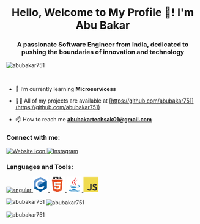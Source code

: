 <h1 align="center">Hello, Welcome to My Profile 👋! I'm Abu Bakar</h1>
<h3 align="center">A passionate Software Engineer from India, dedicated to pushing the boundaries of innovation and technology</h3>





<p align="left"> <img src="https://komarev.com/ghpvc/?username=abubakar751&label=Profile%20views&color=0e75b6&style=flat" alt="abubakar751" /> </p>

<p align="left"> <a href="https://twitter.com/" target="blank"><img src="https://img.shields.io/twitter/follow/?logo=twitter&style=for-the-badge" alt="" /></a> </p>

- 🌱 I’m currently learning **Microservicess**

- 👨‍💻 All of my projects are available at [https://github.com/abubakar751](https://github.com/abubakar751)

- 📫 How to reach me **abubakartechsak01@gmail.com**

<h3 align="left">Connect with me:</h3>
<p align="left">
  <a href="https://this-is-abu-bakar.netlify.app" target="blank">
    <img src="https://img.icons8.com/ios-filled/50/000000/link.png" alt="Website Icon" width="40" height="40"/>
  </a>
  
  <!-- Instagram Link Icon -->
  <a href="https://www.instagram.com/accounts/login/?next=%2Fits__abu_bakar_%2F&source=omni_redirect" target="blank">
    <img src="https://raw.githubusercontent.com/rahuldkjain/github-profile-readme-generator/master/src/images/icons/Social/instagram.svg" alt="Instagram" height="30" width="40" />
  </a></p>

<h3 align="left">Languages and Tools:</h3>
<p align="left"> <a href="https://angular.io" target="_blank" rel="noreferrer"> <img src="https://angular.io/assets/images/logos/angular/angular.svg" alt="angular" width="40" height="40"/> </a> <a href="https://www.cprogramming.com/" target="_blank" rel="noreferrer"> <img src="https://raw.githubusercontent.com/devicons/devicon/master/icons/c/c-original.svg" alt="c" width="40" height="40"/> </a> <a href="https://www.w3.org/html/" target="_blank" rel="noreferrer"> <img src="https://raw.githubusercontent.com/devicons/devicon/master/icons/html5/html5-original-wordmark.svg" alt="html5" width="40" height="40"/> </a> <a href="https://www.java.com" target="_blank" rel="noreferrer"> <img src="https://raw.githubusercontent.com/devicons/devicon/master/icons/java/java-original.svg" alt="java" width="40" height="40"/> </a> <a href="https://developer.mozilla.org/en-US/docs/Web/JavaScript" target="_blank" rel="noreferrer"> <img src="https://raw.githubusercontent.com/devicons/devicon/master/icons/javascript/javascript-original.svg" alt="javascript" width="40" height="40"/> </a> </p>

<p><img align="left" src="https://github-readme-stats.vercel.app/api/top-langs?username=abubakar751&show_icons=true&locale=en&layout=compact" alt="abubakar751" /></p>

<p>&nbsp;<img align="center" src="https://github-readme-stats.vercel.app/api?username=abubakar751&show_icons=true&locale=en" alt="abubakar751" /></p>

<p><img align="center" src="https://github-readme-streak-stats.herokuapp.com/?user=abubakar751&" alt="abubakar751" /></p>
